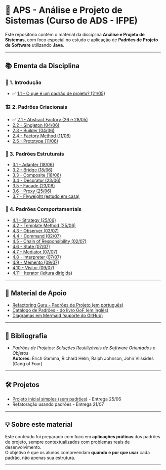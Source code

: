# 📘 APS - Análise e Projeto de Sistemas (Curso de ADS - IFPE)

Este repositório contém o material da disciplina **Análise e Projeto de Sistemas**, com foco especial no estudo e aplicação de **Padrões de Projeto de Software** utilizando **Java**.

---

## 📚 Ementa da Disciplina

### 📌 1. Introdução
- ✅ [1.1 - O que é um padrão de projeto? (21/05)](1-introducao.md)

### 🏗️ 2. Padrões Criacionais
- ✅ [2.1 - Abstract Factory (26 e 28/05)](1-criacionais/1-abstract_factory.md)
- [2.2 - Singleton (04/06)](1-criacionais/2-singleton.md)
- [2.3 - Builder (04/06)](1-criacionais/3-builder.md)
- [2.4 - Factory Method (11/06)](1-criacionais/4-factory_method.md)
- [2.5 - Prototype (11/06)](1-criacionais/5-prototype.md)

### 🧩 3. Padrões Estruturais
- [3.1 - Adapter (18/06)](2-estruturais/1-adapter.md)
- [3.2 - Bridge (18/06)](2-estruturais/2-bridge.md)
- [3.3 - Composite (18/06)](2-estruturais/3-composite.md)
- [3.4 - Decorator (23/06)](2-estruturais/4-decorator.md)
- [3.5 - Facade (23/06)](2-estruturais/5-facade.md)
- [3.6 - Proxy (25/06)](2-estruturais/6-proxy.md)
- [3.7 - Flyweight (estudo em casa)](2-estruturais/7-flyweight.md)

### 🔁 4. Padrões Comportamentais
- [4.1 - Strategy (25/06)](3-comportamentais/1-strategy.md)
- [4.2 - Template Method (25/06)](3-comportamentais/2-template_method.md)
- [4.3 - Observer (02/07)](3-comportamentais/3-observer.md)
- [4.4 - Command (02/07)](3-comportamentais/4-command.md)
- [4.5 - Chain of Responsibility (02/07)](3-comportamentais/5-chain.md)
- [4.6 - State (07/07)](3-comportamentais/6-state.md)
- [4.7 - Mediator (07/07)](3-comportamentais/7-mediator.md)
- [4.8 - Interpreter (07/07)](3-comportamentais/8-interpreter.md)
- [4.9 - Memento (09/07)](3-comportamentais/9-memento.md)
- [4.10 - Visitor (09/07)](3-comportamentais/10-visitor.md)
- [4.11 - Iterator (leitura dirigida)](3-comportamentais/11-iterator.md)

---

## 🧠 Material de Apoio

- [Refactoring Guru - Padrões de Projeto (em português)](https://refactoring.guru/pt-br/design-patterns)
- [Catálogo de Padrões - do livro GoF (em inglês)](https://www.dofactory.com/net/design-patterns)
- [Diagramas em Mermaid (suporte do GitHub)](https://mermaid.js.org/)

---

## 📖 Bibliografia

- *Padrões de Projetos: Soluções Reutilizáveis de Software Orientados a Objetos*  
  **Autores:** Erich Gamma, Richard Helm, Ralph Johnson, John Vlissides (Gang of Four)

---

## 🛠️ Projetos

- [Projeto inicial simples (sem padrões)](projeto/projeto1.md) - Entrega 25/06
- Refatoração usando padrões - Entrega 21/07

---

## 💡 Sobre este material

Este conteúdo foi preparado com foco em **aplicações práticas** dos padrões de projeto, sempre contextualizados com problemas reais de desenvolvimento.  
O objetivo é que os alunos compreendam **quando e por que usar** cada padrão, não apenas sua estrutura.

---
